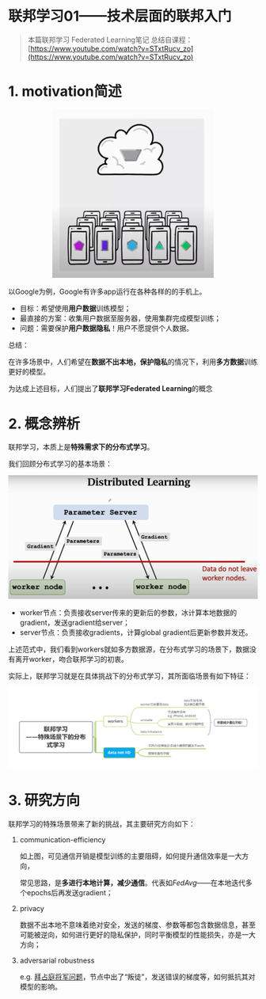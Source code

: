 # 联邦学习01——技术层面的联邦入门

> 本篇联邦学习 Federated Learning笔记 总结自课程：[https://www.youtube.com/watch?v=STxtRucv_zo](https://www.youtube.com/watch?v=STxtRucv_zo)

# 1. motivation简述

<div align=center><img src="./assets/FL01_motivation.png" alt="FL01_motivation" style="zoom:75%;" /></div>

以Google为例，Google有许多app运行在各种各样的的手机上。

- 目标：希望使用**用户数据**训练模型；
- 最直接的方案：收集用户数据至服务器，使用集群完成模型训练；
- 问题：需要保护**用户数据隐私**！用户不愿提供个人数据。

总结：

在许多场景中，人们希望在**数据不出本地，保护隐私**的情况下，利用**多方数据**训练更好的模型。

为达成上述目标，人们提出了**联邦学习Federated Learning**的概念

# 2. 概念辨析

联邦学习，本质上是**特殊需求下的分布式学习**。

我们回顾分布式学习的基本场景：

<div align=center><img src="./assets/FL01_distributedL.png" alt="FL01_motivation" style="zoom:50%;" /></div>

- worker节点：负责接收server传来的更新后的参数，冰计算本地数据的gradient，发送gradient给server；
- server节点：负责接收gradients，计算global gradient后更新参数并发还。

上述范式中，我们看到workers就如多方数据源，在分布式学习的场景下，数据没有离开worker，吻合联邦学习的初衷。

实际上，联邦学习就是在具体挑战下的分布式学习，其所面临场景有如下特征：

<div align=center><img src="./assets/FL01_scenario.png" alt="FL01_motivation" style="zoom:100%;" /></div>

# 3. 研究方向

联邦学习的特殊场景带来了新的挑战，其主要研究方向如下：

1. communication-efficiency

   如上图，可见通信开销是模型训练的主要阻碍，如何提升通信效率是一大方向，

   常见思路，是**多进行本地计算，减少通信**。代表如*FedAvg*——在本地迭代多个epochs后再发送gradient；

2. privacy

   数据不出本地不意味着绝对安全，发送的梯度、参数等都包含数据信息，甚至可能被逆向，如何进行更好的隐私保护，同时平衡模型的性能损失，亦是一大方向；

3. adversarial robustness

   e.g. [拜占庭将军问题](https://baike.baidu.com/item/%E6%8B%9C%E5%8D%A0%E5%BA%AD%E5%B0%86%E5%86%9B%E9%97%AE%E9%A2%98)，节点中出了“叛徒”，发送错误的梯度等，如何抵抗其对模型的影响。

   

